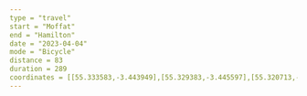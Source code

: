 ```yaml
---
type = "travel"
start = "Moffat"
end = "Hamilton"
date = "2023-04-04"
mode = "Bicycle"
distance = 83
duration = 289
coordinates = [[55.333583,-3.443949],[55.329383,-3.445597],[55.320713,-3.445189],[55.314496,-3.451923],[55.312711,-3.456819],[55.317009,-3.463521],[55.322599,-3.468755],[55.32929,-3.475537],[55.336286,-3.484437],[55.341136,-3.494805],[55.345916,-3.504085],[55.351221,-3.508532],[55.356633,-3.514388],[55.363979,-3.516571],[55.369455,-3.514819],[55.377086,-3.519412],[55.382741,-3.523512],[55.389867,-3.523567],[55.395213,-3.528176],[55.3969,-3.537051],[55.397617,-3.547614],[55.402408,-3.556164],[55.405689,-3.560241],[55.408535,-3.567624],[55.410113,-3.577814],[55.414742,-3.583904],[55.421135,-3.590867],[55.425111,-3.603999],[55.427878,-3.61738],[55.429848,-3.630729],[55.436532,-3.645475],[55.4453,-3.650373],[55.453729,-3.645741],[55.461806,-3.64623],[55.467362,-3.654764],[55.467212,-3.666855],[55.467859,-3.683196],[55.473932,-3.693925],[55.485948,-3.695018],[55.493393,-3.692255],[55.498501,-3.690478],[55.503969,-3.694526],[55.504539,-3.700889],[55.505959,-3.716676],[55.506654,-3.729371],[55.508462,-3.738243],[55.511314,-3.747615],[55.517006,-3.763502],[55.5215,-3.776155],[55.524615,-3.786626],[55.526922,-3.795541],[55.532247,-3.801186],[55.540012,-3.804366],[55.550948,-3.803101],[55.562028,-3.806158],[55.575006,-3.815123],[55.580584,-3.816808],[55.584666,-3.823442],[55.592936,-3.830217],[55.597337,-3.838051],[55.603101,-3.843974],[55.609078,-3.850983],[55.617748,-3.858582],[55.625146,-3.866771],[55.632113,-3.878018],[55.6362,-3.886857],[55.63955,-3.886301],[55.645582,-3.889639],[55.650588,-3.89074],[55.656291,-3.900404],[55.665179,-3.910829],[55.670354,-3.921603],[55.676229,-3.930638],[55.678646,-3.942627],[55.678127,-3.949697],[55.681748,-3.959243],[55.688708,-3.970027],[55.696449,-3.980983],[55.703052,-3.988551],[55.707164,-3.984443],[55.71109,-3.985875],[55.718735,-3.986784],[55.726328,-3.986753],[55.733912,-3.987338],[55.736513,-3.984368],[55.738937,-3.978359],[55.743802,-3.978591],[55.750659,-3.984856],[55.759173,-3.998832],[55.76394,-4.008606],[55.766565,-4.018902],[55.770559,-4.016852],[55.7781,-4.017685],[55.781834,-4.019407],[55.783818,-4.029326],[55.782002,-4.034783],[55.780542,-4.041056],[55.778351,-4.039077],[55.777183,-4.039737],[55.777183,-4.039737]]
---
```

